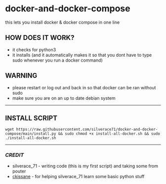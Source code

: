 # **docker-and-docker-compose**
this lets you install docker &amp; docker compose in one line

## HOW DOES IT WORK?
- it checks for python3
- it installs (and it automatically makes it so that you dont have to type sudo whenever you run a docker command)

## WARNING
- please restart or log out and back in so that docker can be ran without sudo
- make sure you are on an up to date debian system

---
## **INSTALL SCRIPT**
```
wget https://raw.githubusercontent.com/silverace71/docker-and-docker-compose/main/install.py && sudo chmod +x install-all-docker.sh && sudo ./install-all-docker.sh
```
---
### ***CREDIT***
- silverace_71 - writing code (this is my first script) and taking some from pouter
- [ckissane](https://github.com/ckissane) - for helping silverace_71 learn some basic python stuff